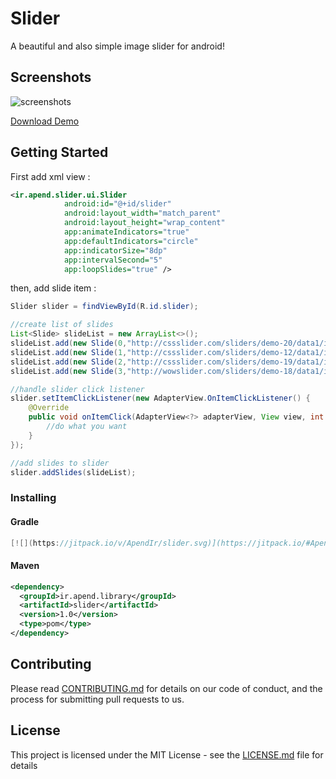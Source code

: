 # Slider

A beautiful and also simple image slider for android!

## Screenshots

![screenshots](https://user-images.githubusercontent.com/35394143/37894691-3c42681e-30f4-11e8-8a94-ffe08c4acbea.gif)

[Download Demo](https://github.com/ApendIr/slider/blob/master/demo/release/demo-release.apk?raw=true)

## Getting Started

First add xml view :
```xml
<ir.apend.slider.ui.Slider
            android:id="@+id/slider"
            android:layout_width="match_parent"
            android:layout_height="wrap_content"
            app:animateIndicators="true"
            app:defaultIndicators="circle"
            app:indicatorSize="8dp"
            app:intervalSecond="5"
            app:loopSlides="true" />
```
then, add slide item :
```java
Slider slider = findViewById(R.id.slider);

//create list of slides
List<Slide> slideList = new ArrayList<>();
slideList.add(new Slide(0,"http://cssslider.com/sliders/demo-20/data1/images/picjumbo.com_img_4635.jpg" , getResources().getDimensionPixelSize(R.dimen.slider_image_corner)));
slideList.add(new Slide(1,"http://cssslider.com/sliders/demo-12/data1/images/picjumbo.com_hnck1995.jpg" , getResources().getDimensionPixelSize(R.dimen.slider_image_corner)));
slideList.add(new Slide(2,"http://cssslider.com/sliders/demo-19/data1/images/picjumbo.com_hnck1588.jpg" , getResources().getDimensionPixelSize(R.dimen.slider_image_corner)));
slideList.add(new Slide(3,"http://wowslider.com/sliders/demo-18/data1/images/shanghai.jpg" , getResources().getDimensionPixelSize(R.dimen.slider_image_corner)));

//handle slider click listener
slider.setItemClickListener(new AdapterView.OnItemClickListener() {
    @Override
    public void onItemClick(AdapterView<?> adapterView, View view, int i, long l) {
        //do what you want
    }
});

//add slides to slider
slider.addSlides(slideList);
```
### Installing

#### Gradle
```groovy
[![](https://jitpack.io/v/ApendIr/slider.svg)](https://jitpack.io/#ApendIr/slider)
```
#### Maven

```xml
<dependency>
  <groupId>ir.apend.library</groupId>
  <artifactId>slider</artifactId>
  <version>1.0</version>
  <type>pom</type>
</dependency>
```


## Contributing

Please read [CONTRIBUTING.md](https://gist.github.com/PurpleBooth/b24679402957c63ec426) for details on our code of conduct, and the process for submitting pull requests to us.

## License

This project is licensed under the MIT License - see the [LICENSE.md](LICENSE.md) file for details

